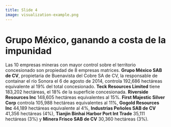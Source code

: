 ```yaml
---
title: Slide 4
image: visualization-example.png
---
```


# Grupo México, ganando a costa de la impunidad

Las 10 empresas mineras con mayor control sobre el territorio concesionado son propiedad de 8 empresas matrices. **Grupo México SAB de CV**, propietaria de Buenavista del Cobre SA de CV, la responsable de containar el río Sonora el 6 de agosto de 2014, controla 192,686 hectáreas equivalente al 19% del total concesionado. **Teck Resources Limited** tiene 183,202 hectáreas, el 18% de la superficie concesionada. **Riverside Resources Inc** 148,605 hectáreas equivalentes al 15%. **First Majestic Silver Corp** controla 105,988 hectáreas equivalentes al 11%, **Gogold Resources Inc** 44,189 hectáreas equivalente al 4%, **Industrias Peñoles SAB de CV** 41,356 hectáreas (4%), **Tianjin Binhai Harbor Port Int Trade** 35,111 hectáreas (3%) y **Minera Frisco SAB de CV** 30,360 hectáreas (3%).
